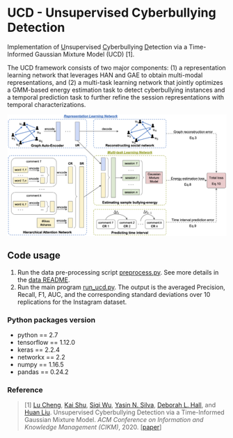 # UCD - Unsupervised Cyberbullying Detection 

Implementation of <ins>U</ins>nsupervised <ins>C</ins>yberbullying <ins>D</ins>etection via a Time-Informed Gaussian Mixture Model (UCD) [1].

The UCD framework consists of two major components:
(1) a representation learning network that leverages HAN and GAE to obtain multi-modal representations,
and (2) a multi-task learning network that jointly optimizes a GMM-based energy estimation task to detect cyberbullying instances and a temporal prediction task to further refine the session representations with temporal characterizations.

![Temporally tweet counts and sampling rates](UCD_framework.png)

## Code usage
1. Run the data pre-processing script [preprocess.py](/data/preprocess.py).
See more details in the [data README](/data/README.md).
2. Run the main program [run_ucd.py](run_ucd.py).
The output is the averaged Precision, Recall, F1, AUC, and the corresponding standard deviations over 10 replications for the Instagram dataset.

### Python packages version
* python == 2.7
* tensorflow == 1.12.0
* keras == 2.2.4
* networkx == 2.2
* numpy == 1.16.5
* pandas == 0.24.2


### Reference
> \[1\] [Lu Cheng](http://www.public.asu.edu/~lcheng35/), [Kai Shu](http://www.cs.iit.edu/~kshu/), [Siqi Wu](https://avalanchesiqi.github.io/), [Yasin N. Silva](http://www.public.asu.edu/~ynsilva/), [Deborah L. Hall](http://www.dhallpsych.com/index), and [Huan Liu](http://www.public.asu.edu/~huanliu/). Unsupervised Cyberbullying Detection via a Time-Informed Gaussian Mixture Model. *ACM Conference on Information and Knowledge Management (CIKM)*, 2020. \[[paper]()\]
